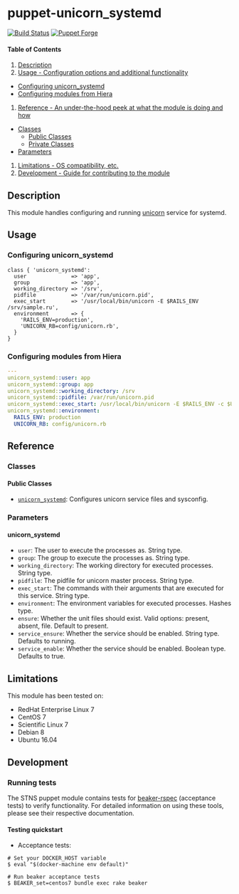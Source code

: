 # puppet-unicorn\_systemd

[![Build Status](https://img.shields.io/travis/hfm/puppet-unicorn_systemd/master.svg?style=flat-square)](https://travis-ci.org/hfm/puppet-unicorn_systemd)
[![Puppet Forge](https://img.shields.io/puppetforge/v/hfm/unicorn_systemd.svg?style=flat-square)](https://forge.puppetlabs.com/hfm/unicorn_systemd)

#### Table of Contents

1. [Description](#description)
1. [Usage - Configuration options and additional functionality](#usage)
  - [Configuring unicorn_systemd](#configuring-unicorn_systemd)
  - [Configuring modules from Hiera](#configuring-modules-from-hiera)
1. [Reference - An under-the-hood peek at what the module is doing and how](#reference)
  - [Classes](#classes)
    - [Public Classes](#public-classes)
    - [Private Classes](#private-classes)
  - [Parameters](#parameters)
1. [Limitations - OS compatibility, etc.](#limitations)
1. [Development - Guide for contributing to the module](#development)

## Description

This module handles configuring and running [unicorn](http://unicorn.bogomips.org/) service for systemd.

## Usage

### Configuring unicorn_systemd

```puppet
class { 'unicorn_systemd':
  user              => 'app',
  group             => 'app',
  working_directory => '/srv',
  pidfile           => '/var/run/unicorn.pid',
  exec_start        => '/usr/local/bin/unicorn -E $RAILS_ENV /srv/sample.ru',
  environment       => {
    'RAILS_ENV=production',
    'UNICORN_RB=config/unicorn.rb',
  }
}
```

### Configuring modules from Hiera

```yaml
---
unicorn_systemd::user: app
unicorn_systemd::group: app
unicorn_systemd::working_directory: /srv
unicorn_systemd::pidfile: /var/run/unicorn.pid
unicorn_systemd::exec_start: /usr/local/bin/unicorn -E $RAILS_ENV -c $UNICORN_RB /srv/sample.ru
unicorn_systemd::environment:
  RAILS_ENV: production
  UNICORN_RB: config/unicorn.rb
```

## Reference

### Classes

#### Public Classes

- [`unicorn_systemd`](#unicorn_systemd): Configures unicorn service files and sysconfig.

### Parameters

#### unicorn_systemd

- `user`: The user to execute the processes as. String type.
- `group`: The group to execute the processes as. String type.
- `working_directory`: The working directory for executed processes. String type.
- `pidfile`: The pidfile for unicorn master process. String type.
- `exec_start`: The commands with their arguments that are executed for this service. String type.
- `environment`: The environment variables for executed processes. Hashes type.
- `ensure`: Whether the unit files should exist. Valid options: present, absent, file. Default to present.
- `service_ensure`: Whether the service should be enabled. String type. Defaults to running.
- `service_enable`: Whether the service should be enabled. Boolean type. Defaults to true.

## Limitations

This module has been tested on:

- RedHat Enterprise Linux 7
- CentOS 7
- Scientific Linux 7
- Debian 8
- Ubuntu 16.04

## Development

### Running tests

The STNS puppet module contains tests for [beaker-rspec](https://github.com/puppetlabs/beaker-rspec) (acceptance tests) to verify functionality. For detailed information on using these tools, please see their respective documentation.

#### Testing quickstart

- Acceptance tests:

```console
# Set your DOCKER_HOST variable
$ eval "$(docker-machine env default)"

# Run beaker acceptance tests
$ BEAKER_set=centos7 bundle exec rake beaker
```
